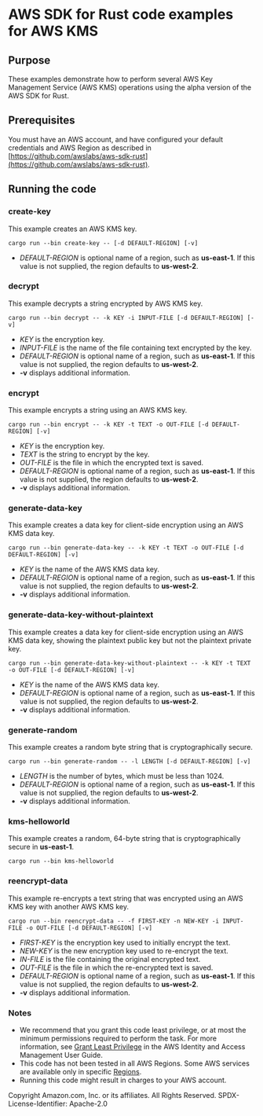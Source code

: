 # AWS SDK for Rust code examples for AWS KMS

## Purpose

These examples demonstrate how to perform several AWS Key Management Service (AWS KMS) operations using the alpha version of the AWS SDK for Rust.

## Prerequisites

You must have an AWS account, and have configured your default credentials and AWS Region as described in [https://github.com/awslabs/aws-sdk-rust](https://github.com/awslabs/aws-sdk-rust).

## Running the code

### create-key

This example creates an AWS KMS key.

`cargo run --bin create-key -- [-d DEFAULT-REGION] [-v]`

- _DEFAULT-REGION_ is optional name of a region, such as __us-east-1__.
  If this value is not supplied, the region defaults to __us-west-2__.

### decrypt

This example decrypts a string encrypted by AWS KMS key.

`cargo run --bin decrypt -- -k KEY -i INPUT-FILE [-d DEFAULT-REGION] [-v]`

- _KEY_ is the encryption key.
- _INPUT-FILE_ is the name of the file containing text encrypted by the key.
- _DEFAULT-REGION_ is optional name of a region, such as __us-east-1__.
  If this value is not supplied, the region defaults to __us-west-2__.
- __-v__ displays additional information.

### encrypt

This example encrypts a string using an AWS KMS key.

`cargo run --bin encrypt -- -k KEY -t TEXT -o OUT-FILE [-d DEFAULT-REGION] [-v]`

- _KEY_ is the encryption key.
- _TEXT_ is the string to encrypt by the key.
- _OUT-FILE_ is the file in which the encrypted text is saved.
- _DEFAULT-REGION_ is optional name of a region, such as __us-east-1__.
  If this value is not supplied, the region defaults to __us-west-2__.
- __-v__ displays additional information.

### generate-data-key

This example creates a data key for client-side encryption using an AWS KMS data key.

`cargo run --bin generate-data-key -- -k KEY -t TEXT -o OUT-FILE [-d DEFAULT-REGION] [-v]`

- _KEY_ is the name of the AWS KMS data key.
- _DEFAULT-REGION_ is optional name of a region, such as __us-east-1__.
  If this value is not supplied, the region defaults to __us-west-2__.
- __-v__ displays additional information.

### generate-data-key-without-plaintext

This example creates a data key for client-side encryption using an AWS KMS data key,
showing the plaintext public key but not the plaintext private key.

`cargo run --bin generate-data-key-without-plaintext -- -k KEY -t TEXT -o OUT-FILE [-d DEFAULT-REGION] [-v]`

- _KEY_ is the name of the AWS KMS data key.
- _DEFAULT-REGION_ is optional name of a region, such as __us-east-1__.
  If this value is not supplied, the region defaults to __us-west-2__.
- __-v__ displays additional information.

### generate-random

This example creates a random byte string that is cryptographically secure.

`cargo run --bin generate-random -- -l LENGTH [-d DEFAULT-REGION] [-v]`

- _LENGTH_ is the number of bytes, which must be less than 1024.
- _DEFAULT-REGION_ is optional name of a region, such as __us-east-1__.
  If this value is not supplied, the region defaults to __us-west-2__.
- __-v__ displays additional information.

### kms-helloworld

This example creates a random, 64-byte string that is cryptographically secure in __us-east-1__.

`cargo run --bin kms-helloworld`

### reencrypt-data

This example re-encrypts a text string that was encrypted using an AWS KMS key with another AWS KMS key.

`cargo run --bin reencrypt-data -- -f FIRST-KEY -n NEW-KEY -i INPUT-FILE -o OUT-FILE [-d DEFAULT-REGION] [-v]`

- _FIRST-KEY_ is the encryption key used to initially encrypt the text.
- _NEW-KEY_ is the new encryption key used to re-encrypt the text.
- _IN-FILE_ is the file containing the original encrypted text.
- _OUT-FILE_ is the file in which the re-encrypted text is saved.
- _DEFAULT-REGION_ is optional name of a region, such as __us-east-1__.
  If this value is not supplied, the region defaults to __us-west-2__.
- __-v__ displays additional information.

### Notes

- We recommend that you grant this code least privilege,
  or at most the minimum permissions required to perform the task.
  For more information, see
  [Grant Least Privilege](https://docs.aws.amazon.com/IAM/latest/UserGuide/best-practices.html#grant-least-privilege)
  in the AWS Identity and Access Management User Guide.
- This code has not been tested in all AWS Regions.
  Some AWS services are available only in specific
  [Regions](https://aws.amazon.com/about-aws/global-infrastructure/regional-product-services).
- Running this code might result in charges to your AWS account.

Copyright Amazon.com, Inc. or its affiliates. All Rights Reserved. SPDX-License-Identifier: Apache-2.0
